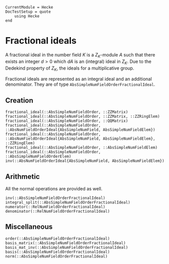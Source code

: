 ```@meta
CurrentModule = Hecke
DocTestSetup = quote
    using Hecke
end
```
# Fractional ideals


A fractional ideal in the number field $K$ is a $Z_K$-module $A$
such that there exists an integer $d>0$ which $dA$ is an (integral) ideal
in $Z_K$. Due to the Dedekind property of $Z_K$, the ideals for a
multiplicative group.

Fractional ideals are represented as an integral ideal and an additional
denominator. They are of type `AbsSimpleNumFieldOrderFractionalIdeal`.

## Creation

```@docs
fractional_ideal(::AbsSimpleNumFieldOrder, ::ZZMatrix)
fractional_ideal(::AbsSimpleNumFieldOrder, ::ZZMatrix, ::ZZRingElem)
fractional_ideal(::AbsSimpleNumFieldOrder, ::QQMatrix)
fractional_ideal(::AbsSimpleNumFieldOrder, ::AbsNumFieldOrderIdeal{AbsSimpleNumField, AbsSimpleNumFieldElem})
fractional_ideal(::AbsSimpleNumFieldOrder, ::AbsNumFieldOrderIdeal{AbsSimpleNumField, AbsSimpleNumFieldElem}, ::ZZRingElem)
fractional_ideal(::AbsSimpleNumFieldOrder, ::AbsSimpleNumFieldElem)
fractional_ideal(::AbsSimpleNumFieldOrder, ::AbsSimpleNumFieldOrderElem)
inv(::AbsNumFieldOrderIdeal{AbsSimpleNumField, AbsSimpleNumFieldElem})
```

## Arithmetic

All the normal operations are provided as well.

```@docs
inv(::AbsSimpleNumFieldOrderFractionalIdeal)
integral_split(::AbsSimpleNumFieldOrderFractionalIdeal)
numerator(::RelNumFieldOrderFractionalIdeal)
denominator(::RelNumFieldOrderFractionalIdeal)
```

## Miscellaneous

```@docs
order(::AbsSimpleNumFieldOrderFractionalIdeal)
basis_matrix(::AbsSimpleNumFieldOrderFractionalIdeal)
basis_mat_inv(::AbsSimpleNumFieldOrderFractionalIdeal)
basis(::AbsSimpleNumFieldOrderFractionalIdeal)
norm(::AbsSimpleNumFieldOrderFractionalIdeal)
```

